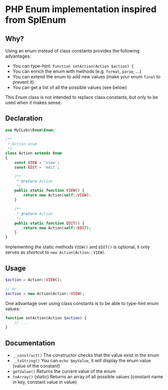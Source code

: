 # PHP Enum implementation inspired from SplEnum


## Why?

Using an enum instead of class constants provides the following advantages:

- You can type-hint: `function setAction(Action $action) {`
- You can enrich the enum with methods (e.g. `format`, `parse`, …)
- You can extend the enum to add new values (make your enum `final` to prevent it)
- You can get a list of all the possible values (see below)

This Enum class is not intended to replace class constants, but only to be used when it makes sense.


## Declaration

```php
use MyCLabs\Enum\Enum;

/**
 * Action enum
 */
class Action extends Enum
{
    const VIEW = 'view';
    const EDIT = 'edit';

    /**
     * @return Action
     */
    public static function VIEW() {
        return new Action(self::VIEW);
    }

    /**
     * @return Action
     */
    public static function EDIT() {
        return new Action(self::EDIT);
    }
}
```

Implementing the static methods `VIEW()` and `EDIT()` is optional, it only serves as shortcut to `new Action(Action::VIEW)`.


## Usage

```php
$action = Action::VIEW();

// or
$action = new Action(Action::VIEW);
```

One advantage over using class constants is to be able to type-hint enum values:

```php
function setAction(Action $action) {
    // ...
}
```

## Documentation

- `__construct()` The constructor checks that the value exist in the enum
- `__toString()` You can `echo $myValue`, it will display the enum value (value of the constant)
- `getValue()` Returns the current value of the enum
- `toArray()` (static) Returns an array of all possible values (constant name in key, constant value in value)
